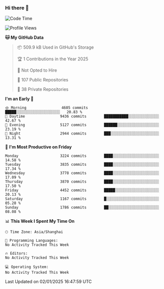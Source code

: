 ### Hi there 👋

<!--
**qbosen/qbosen** is a ✨ _special_ ✨ repository because its `README.md` (this file) appears on your GitHub profile.

Here are some ideas to get you started:

- 🔭 I’m currently working on ...
- 🌱 I’m currently learning ...
- 👯 I’m looking to collaborate on ...
- 🤔 I’m looking for help with ...
- 💬 Ask me about ...
- 📫 How to reach me: ...
- 😄 Pronouns: ...
- ⚡ Fun fact: ...
-->

<!--START_SECTION:waka-->
![Code Time](http://img.shields.io/badge/Code%20Time-2%2C111%20hrs%2036%20mins-blue)

![Profile Views](http://img.shields.io/badge/Profile%20Views-0-blue)

**🐱 My GitHub Data** 

> 📦 509.9 kB Used in GitHub's Storage 
 > 
> 🏆 1 Contributions in the Year 2025
 > 
> 🚫 Not Opted to Hire
 > 
> 📜 107 Public Repositories 
 > 
> 🔑 38 Private Repositories 
 > 
**I'm an Early 🐤** 

```text
🌞 Morning                4605 commits        █████░░░░░░░░░░░░░░░░░░░░   20.83 % 
🌆 Daytime                9436 commits        ███████████░░░░░░░░░░░░░░   42.67 % 
🌃 Evening                5127 commits        ██████░░░░░░░░░░░░░░░░░░░   23.19 % 
🌙 Night                  2944 commits        ███░░░░░░░░░░░░░░░░░░░░░░   13.31 % 
```
📅 **I'm Most Productive on Friday** 

```text
Monday                   3224 commits        ████░░░░░░░░░░░░░░░░░░░░░   14.58 % 
Tuesday                  3835 commits        ████░░░░░░░░░░░░░░░░░░░░░   17.34 % 
Wednesday                3778 commits        ████░░░░░░░░░░░░░░░░░░░░░   17.09 % 
Thursday                 3870 commits        ████░░░░░░░░░░░░░░░░░░░░░   17.50 % 
Friday                   4452 commits        █████░░░░░░░░░░░░░░░░░░░░   20.13 % 
Saturday                 1167 commits        █░░░░░░░░░░░░░░░░░░░░░░░░   05.28 % 
Sunday                   1786 commits        ██░░░░░░░░░░░░░░░░░░░░░░░   08.08 % 
```


📊 **This Week I Spent My Time On** 

```text
🕑︎ Time Zone: Asia/Shanghai

💬 Programming Languages: 
No Activity Tracked This Week

🔥 Editors: 
No Activity Tracked This Week

💻 Operating System: 
No Activity Tracked This Week
```


 Last Updated on 02/01/2025 16:47:59 UTC
<!--END_SECTION:waka-->
